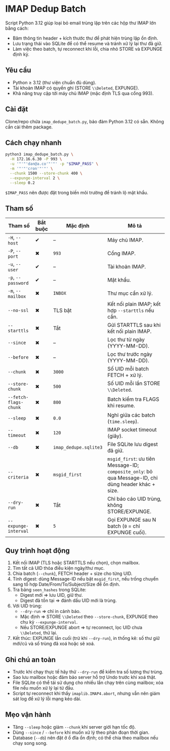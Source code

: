 # IMAP Dedup Batch

Script Python 3.12 giúp loại bỏ email trùng lặp trên các hộp thư IMAP lớn bằng cách:
- Băm thông tin header + kích thước thư để phát hiện trùng lặp ổn định.
- Lưu trạng thái vào SQLite để có thể resume và tránh xử lý lại thư đã giữ.
- Làm việc theo batch, tự reconnect khi lỗi, chia nhỏ STORE và EXPUNGE định kỳ.

## Yêu cầu
- Python ≥ 3.12 (thư viện chuẩn đủ dùng).
- Tài khoản IMAP có quyền ghi (STORE `\\Deleted`, EXPUNGE).
- Khả năng truy cập tới máy chủ IMAP (mặc định TLS qua cổng 993).

## Cài đặt
Clone/repo chứa `imap_dedupe_batch.py`, bảo đảm Python 3.12 có sẵn. Không cần cài thêm package.

## Cách chạy nhanh
```bash
python3 imap_dedupe_batch.py \
  -H 172.16.6.30 -P 993 \
  -u '"'"'dan@a.co'"'"' -p "$IMAP_PASS" \
  -m '"'"'cron'"'"' \
  --chunk 1500 --store-chunk 400 \
  --expunge-interval 2 \
  --sleep 0.2
```
`$IMAP_PASS` nên được đặt trong biến môi trường để tránh lộ mật khẩu.

## Tham số
| Tham số | Bắt buộc | Mặc định | Mô tả |
| --- | --- | --- | --- |
| `-H`, `--host` | ✔ | – | Máy chủ IMAP. |
| `-P`, `--port` | ✖ | `993` | Cổng IMAP. |
| `-u`, `--user` | ✔ | – | Tài khoản IMAP. |
| `-p`, `--password` | ✔ | – | Mật khẩu. |
| `-m`, `--mailbox` | ✖ | `INBOX` | Thư mục cần xử lý. |
| `--no-ssl` | ✖ | TLS bật | Kết nối plain IMAP; kết hợp `--starttls` nếu cần. |
| `--starttls` | ✖ | Tắt | Gửi STARTTLS sau khi kết nối plain IMAP. |
| `--since` | ✖ | – | Lọc thư từ ngày (YYYY-MM-DD). |
| `--before` | ✖ | – | Lọc thư trước ngày (YYYY-MM-DD). |
| `--chunk` | ✖ | `3000` | Số UID mỗi batch FETCH + xử lý. |
| `--store-chunk` | ✖ | `500` | Số UID mỗi lần STORE `\\Deleted`. |
| `--fetch-flags-chunk` | ✖ | `800` | Batch kiểm tra FLAGS khi resume. |
| `--sleep` | ✖ | `0.0` | Nghỉ giữa các batch (`time.sleep`). |
| `--timeout` | ✖ | `120` | IMAP socket timeout (giây). |
| `--db` | ✖ | `imap_dedupe.sqlite3` | File SQLite lưu digest đã giữ. |
| `--criteria` | ✖ | `msgid_first` | `msgid_first`: ưu tiên Message-ID; `composite_only`: bỏ qua Message-ID, chỉ dùng header khác + size. |
| `--dry-run` | ✖ | Tắt | Chỉ báo cáo UID trùng, không STORE/EXPUNGE. |
| `--expunge-interval` | ✖ | `5` | Gọi EXPUNGE sau N batch (`0` = chỉ EXPUNGE cuối). |

## Quy trình hoạt động
1. Kết nối IMAP (TLS hoặc STARTTLS nếu chọn), chọn mailbox.
2. Tìm tất cả UID thỏa điều kiện ngày/thư mục.
3. Chia batch (`--chunk`), FETCH header + size cho từng UID.
4. Tính digest: dùng Message-ID nếu bật `msgid_first`, nếu trống chuyển sang tổ hợp Date/From/To/Subject/Size để ổn định.
5. Tra bảng `seen_hashes` trong SQLite:
   - Digest mới ⇒ lưu UID, giữ thư.
   - Digest đã tồn tại ⇒ đánh dấu UID mới là trùng.
6. Với UID trùng:
   - `--dry-run` ⇒ chỉ in cảnh báo.
   - Mặc định ⇒ STORE `\\Deleted` theo `--store-chunk`, EXPUNGE theo chu kỳ `--expunge-interval`.
   - Nếu STORE/EXPUNGE abort ⇒ tự reconnect, lọc UID chưa `\\Deleted`, thử lại.
7. Kết thúc: EXPUNGE lần cuối (trừ khi `--dry-run`), in thống kê: số thư giữ mới/cũ và số trùng đã xoá hoặc sẽ xoá.

## Ghi chú an toàn
- Trước khi chạy thực tế hãy thử `--dry-run` để kiểm tra số lượng thư trùng.
- Sao lưu mailbox hoặc đảm bảo server hỗ trợ Undo trước khi xoá thật.
- File SQLite có thể tái sử dụng cho nhiều lần chạy trên cùng mailbox; xóa file nếu muốn xử lý lại từ đầu.
- Script tự reconnect khi thấy `imaplib.IMAP4.abort`, nhưng vẫn nên giám sát log để xử lý lỗi mạng kéo dài.

## Mẹo vận hành
- Tăng `--sleep` hoặc giảm `--chunk` khi server giới hạn tốc độ.
- Dùng `--since` / `--before` khi muốn xử lý theo phân đoạn thời gian.
- Database (`--db`) nên đặt ở ổ đĩa ổn định; có thể chia theo mailbox nếu chạy song song.
